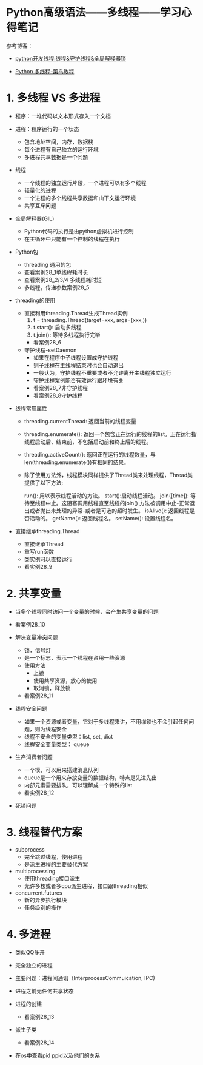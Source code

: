 # **Python高级语法——多线程——学习心得笔记**

参考博客：
- [python开发线程:线程&守护线程&全局解释器锁](https://www.cnblogs.com/jokerbj/p/7460260.html)

- [Python 多线程-菜鸟教程](http://www.runoob.com/python/python-multithreading.html)

# 1. 多线程 VS 多进程
- 程序：一堆代码以文本形式存入一个文档

- 进程：程序运行的一个状态
    - 包含地址空间，内存，数据栈
    - 每个进程有自己独立的运行环境
    - 多进程共享数据是一个问题

- 线程
    - 一个线程的独立运行片段，一个进程可以有多个线程
    - 轻量化的进程
    - 一个进程的多个线程共享数据和山下文运行环境
    - 共享互斥问题

- 全局解释器(GIL)
    - Python代码的执行是由python虚拟机进行控制
    - 在主循环中只能有一个控制的线程在执行 

- Python包
    - threading 通用的包
    - 查看案例28_1单线程耗时长
    - 查看案例28_2/3/4 多线程耗时短
    - 多线程，传递参数案例28_5

- threading的使用
    - 直接利用threading.Thread生成Thread实例
        1. t = threading.Thread(target=xxx, args=(xxx,)) 
        2. t.start(): 启动多线程
        3. t.join(): 等待多线程执行完毕
        - 看案例28_6
    - 守护线程-setDaemon
        - 如果在程序中子线程设置成守护线程
        - 则子线程在主线程结束时也会自动退出
        - 一般认为，守护线程不重要或者不允许离开主线程独立运行
        - 守护线程案例能否有效运行跟环境有关
        - 看案例28_7非守护线程
        - 看案例28_8守护线程  

- 线程常用属性
    - threading.currentThread: 返回当前的线程变量
    - threading.enumerate(): 返回一个包含正在运行的线程的list。正在运行指线程启动后、结束前，不包括启动前和终止后的线程。
    - threading.activeCount(): 返回正在运行的线程数量，与len(threading.enumerate())有相同的结果。
    - 除了使用方法外，线程模块同样提供了Thread类来处理线程，Thread类提供了以下方法:

        run(): 用以表示线程活动的方法。
        start():启动线程活动。
        join([time]): 等待至线程中止。这阻塞调用线程直至线程的join() 方法被调用中止-正常退出或者抛出未处理的异常-或者是可选的超时发生。
        isAlive(): 返回线程是否活动的。
        getName(): 返回线程名。
        setName(): 设置线程名。 
        
- 直接继承threading.Thread
    - 直接继承Thread
    - 重写run函数
    - 类实例可以直接运行
    - 看实例28_9  

# 2. 共享变量
- 当多个线程同时访问一个变量的时候，会产生共享变量的问题
- 看案例28_10
- 解决变量冲突问题
    - 锁，信号灯
    - 是一个标志，表示一个线程在占用一些资源
    - 使用方法
        - 上锁
        - 使用共享资源，放心的使用
        - 取消锁，释放锁
    - 看案例28_11
       
- 线程安全问题
    - 如果一个资源或者变量，它对于多线程来讲，不用枷锁也不会引起任何问题，则为线程安全
    - 线程不安全的变量类型：list, set, dict
    - 线程安全变量类型： queue

- 生产消费者问题
    - 一个模，可以用来搭建消息队列
    - queue是一个用来存放变量的数据结构，特点是先进先出
    - 内部元素需要排队，可以理解成一个特殊的list
    - 看实例28_12 
    
- 死锁问题
    
# 3. 线程替代方案
- subprocess
    - 完全跳过线程，使用进程
    - 是派生进程的主要替代方案
- multiprocessing
    - 使用threading接口派生
    - 允许多核或者多cpu派生进程，接口跟threading相似
- concurrent.futures
    - 新的异步执行模块
    - 任务级别的操作
      
# 4. 多进程
- 类似QQ多开
- 完全独立的进程
- 主要问题：进程间通讯（InterprocessCommuication, IPC)
- 进程之前无任何共享状态
- 进程的创建
    - 看案例28_13
- 派生子类
    - 看案例28_14   
    
- 在os中查看pid ppid以及他们的关系                                
    
                                  